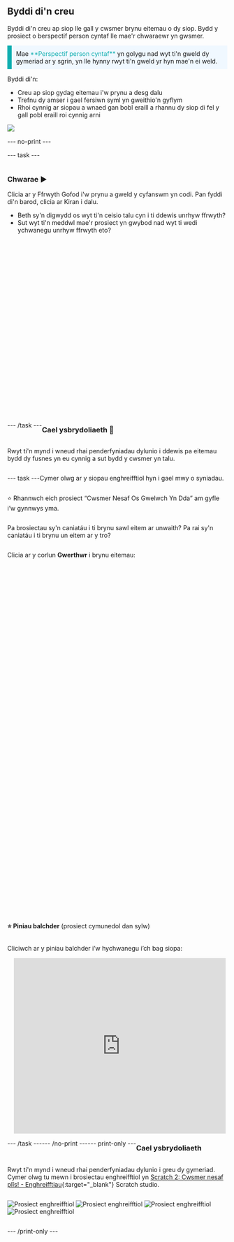 ## Byddi di'n creu

Byddi di'n creu ap siop lle gall y cwsmer brynu eitemau o dy siop. Bydd y prosiect o berspectif person cyntaf lle mae'r chwaraewr yn gwsmer.

<p style="border-left: solid; border-width:10px; border-color: #0faeb0; background-color: aliceblue; padding: 10px;">
Mae <span style="color: #0faeb0">**Perspectif person cyntaf**</span> yn golygu nad wyt ti'n gweld dy gymeriad ar y sgrin, yn lle hynny rwyt ti'n gweld yr hyn mae'n ei weld.
</p>

Byddi di'n:
+ Creu ap siop gydag eitemau i'w prynu a desg dalu
+ Trefnu dy amser i gael fersiwn syml yn gweithio'n gyflym
+ Rhoi cynnig ar siopau a wnaed gan bobl eraill a rhannu dy siop di fel y gall pobl eraill roi cynnig arni

![](images/example-strip.png)

--- no-print ---

--- task ---

<div style="display: flex; flex-wrap: wrap">
<div style="flex-basis: 175px; flex-grow: 1">  

### Chwarae ▶️ 

Clicia ar y Ffrwyth Gofod i'w prynu a gweld y cyfanswm yn codi. Pan fyddi di'n barod, clicia ar Kiran i dalu. 

+ Beth sy'n digwydd os wyt ti'n ceisio talu cyn i ti ddewis unrhyw ffrwyth? 
+ Sut wyt ti'n meddwl mae'r prosiect yn gwybod nad wyt ti wedi ychwanegu unrhyw ffrwyth eto?

</div>
<div>
<div class="scratch-preview" style="margin-left: 15px;">
  <iframe allowtransparency="true" width="485" height="402" src="" frameborder="0"></iframe>
</div>
</div>

--- /task ---

### Cael ysbrydoliaeth 💭

Rwyt ti'n mynd i wneud rhai penderfyniadau dylunio i ddewis pa eitemau bydd dy fusnes yn eu cynnig a sut bydd y cwsmer yn talu.

--- task ---

Cymer olwg ar y siopau enghreifftiol hyn i gael mwy o syniadau.

⭐ Rhannwch eich prosiect “Cwsmer Nesaf Os Gwelwch Yn Dda” am gyfle i’w gynnwys yma.

Pa brosiectau sy'n caniatáu i ti brynu sawl eitem ar unwaith? Pa rai sy'n caniatáu i ti brynu un eitem ar y tro?

Clicia ar y corlun **Gwerthwr** i brynu eitemau:
<div class="scratch-preview" style="margin-left: 15px;">
  <iframe allowtransparency="true" width="485" height="402" src="" frameborder="0"></iframe>
</div>
<div class="scratch-preview" style="margin-left: 15px;">
  <iframe allowtransparency="true" width="485" height="402" src="" frameborder="0"></iframe>
</div>

**⭐ Piniau balchder** (prosiect cymunedol dan sylw)

Cliciwch ar y piniau balchder i’w hychwanegu i’ch bag siopa:

<div class="scratch-preview" style="margin-left: 15px;">
  <iframe allowtransparency="true" width="485" height="402" src="https://scratch.mit.edu/projects/embed/750787529/?autostart=false" frameborder="0"></iframe>
</div>

--- /task ---

--- /no-print ---

--- print-only ---

### Cael ysbrydoliaeth

Rwyt ti'n mynd i wneud rhai penderfyniadau dylunio i greu dy gymeriad. Cymer olwg tu mewn i brosiectau enghreifftiol yn [Scratch 2: Cwsmer nesaf plîs! - Enghreifftiau](https://scratch.mit.edu/studios/29611454/){:target="_blank"} Scratch studio.

![Prosiect enghreifftiol](images/fruit.png) ![Prosiect enghreifftiol](images/tshirt.png) ![Prosiect enghreifftiol](images/icecream.png) ![Prosiect enghreifftiol](images/vending.png)

--- /print-only ---

